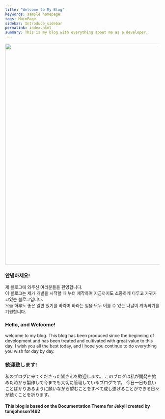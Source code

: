 ```yaml
---
title: "Welcome to My Blog"
keywords: sample homepage
tags: MainPage
sidebar: Introduce_sidebar
permalink: index.html
summary: This is my blog with everything about me as a developer. 
---
```


<img src="https://1drv.ms/i/s!AgwWQWUMs3UEdaiccHpWsMroWKA?embed=1&width=720&height=720" width="720" height="720" />  

### 안녕하세요!

제 블로그에 와주신 여러분들을 환영합니다.  
이 블로그는 제가 개발을 시작할 때 부터 제작하여 지금까지도 소중하게 다루고 가꿔가고있는 블로그입니다.  
오늘 하루도 좋은 일만 있기를 바라며 바라는 일을 모두 이룰 수 있는 나날이 계속되기를 기원합니다.

### Hello, and Welcome!

welcome to my blog.
This blog has been produced since the beginning of development and has been treated and cultivated with great value to this day.
I wish you all the best today, and I hope you continue to do everything you wish for day by day.

### 歓迎致します!

私のブログに来てくださった皆さんを歓迎します。
このブログは私が開発を始めた時から製作して今までも大切に管理しているブログです。
今日一日も良いことばかりあるように願いながら望むことをすべて成し遂げることができる日々が続くことを祈ります。

#### This blog is based on the Documentation Theme for Jekyll created by tomjohnson1492
